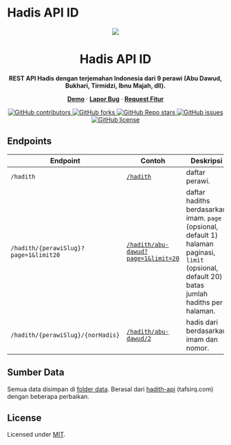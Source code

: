 # Hadis API ID

<div align="center">
  <a href="./">
    <img src="./assets/logo.png">
  </a>
  <h1 align="center">Hadis API ID</h1>
  <p align="center">
      <strong>REST API Hadis dengan terjemahan Indonesia dari 9 perawi (Abu Dawud, Bukhari, Tirmidzi, Ibnu Majah, dll).</strong>
  </p>
   <p align="center">
    <a href="https://hadis-api-id.vercel.app"><strong>Demo</strong></a> · <a href="https://github.com/renomureza/hadis-api-id/issues"><strong>Lapor Bug</strong></a> · <a href="https://github.com/renomureza/hadis-api-id/issues"><strong>Request Fitur</strong></a>
  </p>
  <a href="https://github.com/renomureza/hadis-api-id/graphs/contributors">
    <img alt="GitHub contributors" src="https://img.shields.io/github/contributors/renomureza/hadis-api-id">
  </a>
  <a href="https://github.com/renomureza/hadis-api-id/network/members">
    <img alt="GitHub forks" src="https://img.shields.io/github/forks/renomureza/hadis-api-id">
  </a>
  <a href="https://github.com/renomureza/hadis-api-id/stargazers">
    <img alt="GitHub Repo stars" src="https://img.shields.io/github/stars/renomureza/hadis-api-id">
  </a>
  <a href="https://github.com/renomureza/hadis-api-id/issues">
    <img alt="GitHub issues" src="https://img.shields.io/github/issues/renomureza/hadis-api-id">
  </a>
  <a href="https://github.com/renomureza/hadis-api-id/blob/main/LICENSE">
  <img alt="GitHub license" src="https://img.shields.io/github/license/renomureza/hadis-api-id">
  </a>
</div>

## Endpoints

| Endpoint                              | Contoh                                                                                                | Deskripsi                                                                                                                                        |
| ------------------------------------- | ----------------------------------------------------------------------------------------------------- | ------------------------------------------------------------------------------------------------------------------------------------------------ |
| `/hadith`                             | [`/hadith`](https://hadis-api-id.vercel.app/hadith)                                                   | daftar perawi.                                                                                                                                   |
| `/hadith/{perawiSlug}?page=1&limit20` | [`/hadith/abu-dawud?page=1&limit=20`](https://hadis-api-id.vercel.app//hadith/abu-dawud?page=1&limit) | daftar hadiths berdasarkan imam. `page` (opsional, default 1) halaman paginasi, `limit` (opsional, default 20) batas jumlah hadiths per halaman. |
| `/hadith/{perawiSlug}/{norHadis}`     | [`/hadith/abu-dawud/2`](https://hadis-api-id.vercel.app/hadith/abu-dawud/2)                           | hadis dari berdasarkan imam dan nomor.                                                                                                           |

## Sumber Data

Semua data disimpan di [folder data](https://github.com/renomureza/hadis-api-id/tree/main/data). Berasal dari [hadith-api](https://github.com/sutanlab/hadith-api) (tafsirq.com) dengan beberapa perbaikan.

## License

Licensed under [MIT](https://opensource.org/licenses/MIT).
